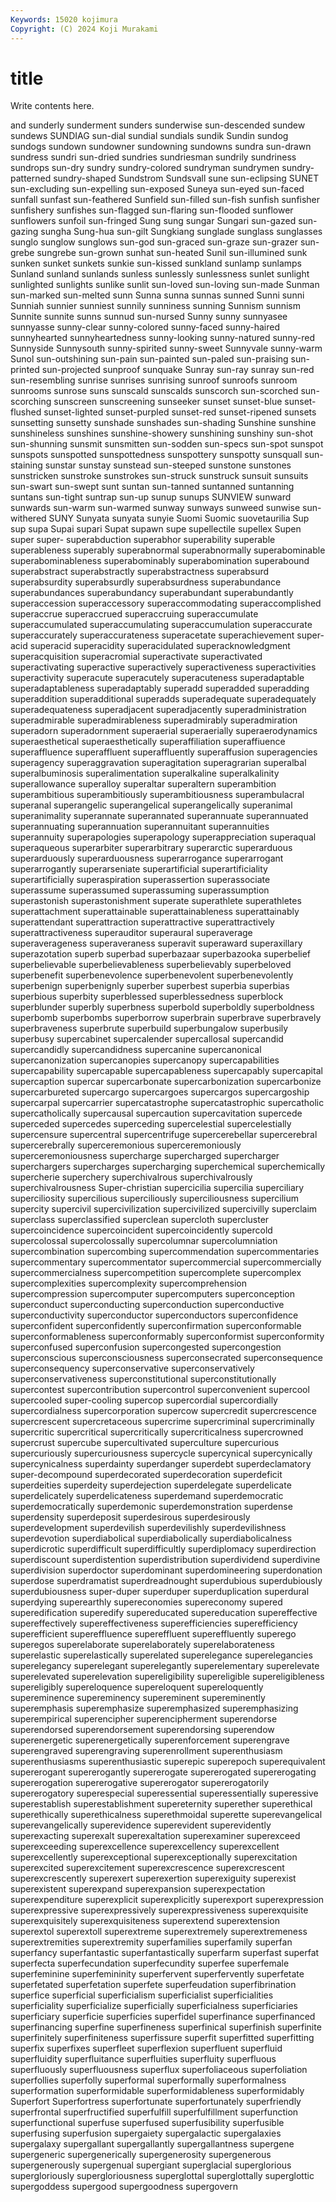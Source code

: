 ```yaml
---
Keywords: 15020 kojimura
Copyright: (C) 2024 Koji Murakami
---
```


# title

Write contents here.



and sunderly sunderment sunders sunderwise sun-descended
sundew sundews SUNDIAG sun-dial sundial sundials sundik Sundin sundog sundogs
sundown sundowner sundowning sundowns sundra sun-drawn sundress sundri sun-dried sundries
sundriesman sundrily sundriness sundrops sun-dry sundry sundry-colored sundryman sundrymen sundry-patterned
sundry-shaped Sundstrom Sundsvall sune sun-eclipsing SUNET sun-excluding sun-expelling sun-exposed Suneya
sun-eyed sun-faced sunfall sunfast sun-feathered Sunfield sun-filled sun-fish sunfish sunfisher
sunfishery sunfishes sun-flagged sun-flaring sun-flooded sunflower sunflowers sunfoil sun-fringed Sung
sung sungar Sungari sun-gazed sun-gazing sungha Sung-hua sun-gilt Sungkiang sunglade
sunglass sunglasses sunglo sunglow sunglows sun-god sun-graced sun-graze sun-grazer sun-grebe
sungrebe sun-grown sunhat sun-heated Sunil sun-illumined sunk sunken sunket sunkets
sunkie sun-kissed sunkland sunlamp sunlamps Sunland sunland sunlands sunless sunlessly
sunlessness sunlet sunlight sunlighted sunlights sunlike sunlit sun-loved sun-loving sun-made
Sunman sun-marked sun-melted sunn Sunna sunna sunnas sunned Sunni sunni
Sunniah sunnier sunniest sunnily sunniness sunning Sunnism sunnism Sunnite sunnite
sunns sunnud sun-nursed Sunny sunny sunnyasee sunnyasse sunny-clear sunny-colored sunny-faced
sunny-haired sunnyhearted sunnyheartedness sunny-looking sunny-natured sunny-red Sunnyside Sunnysouth sunny-spirited sunny-sweet
Sunnyvale sunny-warm Sunol sun-outshining sun-pain sun-painted sun-paled sun-praising sun-printed sun-projected
sunproof sunquake Sunray sun-ray sunray sun-red sun-resembling sunrise sunrises sunrising
sunroof sunroofs sunroom sunrooms sunrose suns sunscald sunscalds sunscorch sun-scorched
sun-scorching sunscreen sunscreening sunseeker sunset sunset-blue sunset-flushed sunset-lighted sunset-purpled sunset-red
sunset-ripened sunsets sunsetting sunsetty sunshade sunshades sun-shading Sunshine sunshine sunshineless
sunshines sunshine-showery sunshining sunshiny sun-shot sun-shunning sunsmit sunsmitten sun-sodden sun-specs
sun-spot sunspot sunspots sunspotted sunspottedness sunspottery sunspotty sunsquall sun-staining sunstar
sunstay sunstead sun-steeped sunstone sunstones sunstricken sunstroke sunstrokes sun-struck sunstruck
sunsuit sunsuits sun-swart sun-swept sunt suntan sun-tanned suntanned suntanning suntans
sun-tight suntrap sun-up sunup sunups SUNVIEW sunward sunwards sun-warm sun-warmed
sunway sunways sunweed sunwise sun-withered SUNY Sunyata sunyata sunyie Suomi
Suomic suovetaurilia Sup sup supa Supai supari Supat supawn supe
supellectile supellex Supen super super- superabduction superabhor superability superable superableness
superably superabnormal superabnormally superabominable superabominableness superabominably superabomination superabound superabstract superabstractly
superabstractness superabsurd superabsurdity superabsurdly superabsurdness superabundance superabundances superabundancy superabundant superabundantly
superaccession superaccessory superaccommodating superaccomplished superaccrue superaccrued superaccruing superaccumulate superaccumulated superaccumulating
superaccumulation superaccurate superaccurately superaccurateness superacetate superachievement super-acid superacid superacidity superacidulated
superacknowledgment superacquisition superacromial superactivate superactivated superactivating superactive superactively superactiveness superactivities
superactivity superacute superacutely superacuteness superadaptable superadaptableness superadaptably superadd superadded superadding
superaddition superadditional superadds superadequate superadequately superadequateness superadjacent superadjacently superadministration superadmirable
superadmirableness superadmirably superadmiration superadorn superadornment superaerial superaerially superaerodynamics superaesthetical superaesthetically
superaffiliation superaffiuence superaffluence superaffluent superaffluently superaffusion superagencies superagency superaggravation superagitation
superagrarian superalbal superalbuminosis superalimentation superalkaline superalkalinity superallowance superalloy superaltar superaltern
superambition superambitious superambitiously superambitiousness superambulacral superanal superangelic superangelical superangelically superanimal
superanimality superannate superannated superannuate superannuated superannuating superannuation superannuitant superannuities superannuity
superapologies superapology superappreciation superaqual superaqueous superarbiter superarbitrary superarctic superarduous superarduously
superarduousness superarrogance superarrogant superarrogantly superarseniate superartificial superartificiality superartificially superaspiration superassertion
superassociate superassume superassumed superassuming superassumption superastonish superastonishment superate superathlete superathletes
superattachment superattainable superattainableness superattainably superattendant superattraction superattractive superattractively superattractiveness superauditor
superaural superaverage superaverageness superaveraness superavit superaward superaxillary superazotation superb superbad
superbazaar superbazooka superbelief superbelievable superbelievableness superbelievably superbeloved superbenefit superbenevolence superbenevolent
superbenevolently superbenign superbenignly superber superbest superbia superbias superbious superbity superblessed
superblessedness superblock superblunder superbly superbness superbold superboldly superboldness superbomb superbombs
superborrow superbrain superbrave superbravely superbraveness superbrute superbuild superbungalow superbusily superbusy
supercabinet supercalender supercallosal supercandid supercandidly supercandidness supercanine supercanonical supercanonization supercanopies
supercanopy supercapabilities supercapability supercapable supercapableness supercapably supercapital supercaption supercar supercarbonate
supercarbonization supercarbonize supercarbureted supercargo supercargoes supercargos supercargoship supercarpal supercarrier supercatastrophe
supercatastrophic supercatholic supercatholically supercausal supercaution supercavitation supercede superceded supercedes superceding
supercelestial supercelestially supercensure supercentral supercentrifuge supercerebellar supercerebral supercerebrally superceremonious superceremoniously
superceremoniousness supercharge supercharged supercharger superchargers supercharges supercharging superchemical superchemically supercherie
superchery superchivalrous superchivalrously superchivalrousness Super-christian supercicilia supercilia superciliary superciliosity supercilious
superciliously superciliousness supercilium supercity supercivil supercivilization supercivilized supercivilly superclaim superclass
superclassified superclean supercloth supercluster supercoincidence supercoincident supercoincidently supercold supercolossal supercolossally
supercolumnar supercolumniation supercombination supercombing supercommendation supercommentaries supercommentary supercommentator supercommercial supercommercially
supercommercialness supercompetition supercomplete supercomplex supercomplexities supercomplexity supercomprehension supercompression supercomputer supercomputers
superconception superconduct superconducting superconduction superconductive superconductivity superconductor superconductors superconfidence superconfident
superconfidently superconfirmation superconformable superconformableness superconformably superconformist superconformity superconfused superconfusion supercongested
supercongestion superconscious superconsciousness superconsecrated superconsequence superconsequency superconservative superconservatively superconservativeness superconstitutional
superconstitutionally supercontest supercontribution supercontrol superconvenient supercool supercooled super-cooling supercop supercordial
supercordially supercordialness supercorporation supercow supercredit supercrescence supercrescent supercretaceous supercrime supercriminal
supercriminally supercritic supercritical supercritically supercriticalness supercrowned supercrust supercube supercultivated superculture
supercurious supercuriously supercuriousness supercycle supercynical supercynically supercynicalness superdainty superdanger superdebt
superdeclamatory super-decompound superdecorated superdecoration superdeficit superdeities superdeity superdejection superdelegate superdelicate
superdelicately superdelicateness superdemand superdemocratic superdemocratically superdemonic superdemonstration superdense superdensity superdeposit
superdesirous superdesirously superdevelopment superdevilish superdevilishly superdevilishness superdevotion superdiabolical superdiabolically superdiabolicalness
superdicrotic superdifficult superdifficultly superdiplomacy superdirection superdiscount superdistention superdistribution superdividend superdivine
superdivision superdoctor superdominant superdomineering superdonation superdose superdramatist superdreadnought superdubious superdubiously
superdubiousness super-duper superduper superduplication superdural superdying superearthly supereconomies supereconomy supered
superedification superedify supereducated supereducation supereffective supereffectively supereffectiveness superefficiencies superefficiency superefficient
supereffluence supereffluent supereffluently superego superegos superelaborate superelaborately superelaborateness superelastic superelastically
superelated superelegance superelegancies superelegancy superelegant superelegantly superelementary superelevate superelevated superelevation
supereligibility supereligible supereligibleness supereligibly supereloquence supereloquent supereloquently supereminence supereminency supereminent
supereminently superemphasis superemphasize superemphasized superemphasizing superempirical superencipher superencipherment superendorse superendorsed
superendorsement superendorsing superendow superenergetic superenergetically superenforcement superengrave superengraved superengraving superenrollment
superenthusiasm superenthusiasms superenthusiastic superepic superepoch superequivalent supererogant supererogantly supererogate supererogated
supererogating supererogation supererogative supererogator supererogatorily supererogatory superespecial superessential superessentially superessive
superestablish superestablishment supereternity superether superethical superethically superethicalness superethmoidal superette superevangelical
superevangelically superevidence superevident superevidently superexacting superexalt superexaltation superexaminer superexceed superexceeding
superexcellence superexcellency superexcellent superexcellently superexceptional superexceptionally superexcitation superexcited superexcitement superexcrescence
superexcrescent superexcrescently superexert superexertion superexiguity superexist superexistent superexpand superexpansion superexpectation
superexpenditure superexplicit superexplicitly superexport superexpression superexpressive superexpressively superexpressiveness superexquisite superexquisitely
superexquisiteness superextend superextension superextol superextoll superextreme superextremely superextremeness superextremities superextremity
superfamilies superfamily superfan superfancy superfantastic superfantastically superfarm superfast superfat superfecta
superfecundation superfecundity superfee superfemale superfeminine superfemininity superfervent superfervently superfetate superfetated
superfetation superfete superfeudation superfibrination superfice superficial superficialism superficialist superficialities superficiality
superficialize superficially superficialness superficiaries superficiary superficie superficies superfidel superfinance superfinanced
superfinancing superfine superfineness superfinical superfinish superfinite superfinitely superfiniteness superfissure superfit
superfitted superfitting superfix superfixes superfleet superflexion superfluent superfluid superfluidity superfluitance
superfluities superfluity superfluous superfluously superfluousness superflux superfoliaceous superfoliation superfollies superfolly
superformal superformally superformalness superformation superformidable superformidableness superformidably Superfort Superfortress superfortunate
superfortunately superfriendly superfrontal superfructified superfulfill superfulfillment superfunction superfunctional superfuse superfused
superfusibility superfusible superfusing superfusion supergaiety supergalactic supergalaxies supergalaxy supergallant supergallantly
supergallantness supergene supergeneric supergenerically supergenerosity supergenerous supergenerously supergenual supergiant superglacial
superglorious supergloriously supergloriousness superglottal superglottally superglottic supergoddess supergood supergoodness supergovern
